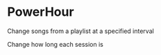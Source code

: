 PowerHour
=========

Change songs from a playlist at a specified interval

Change how long each session is
